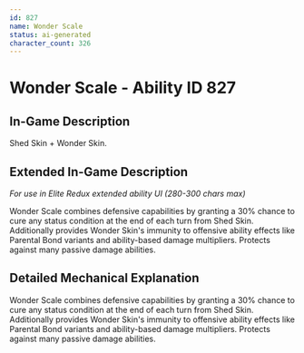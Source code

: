 ```yaml
---
id: 827
name: Wonder Scale
status: ai-generated
character_count: 326
---
```


# Wonder Scale - Ability ID 827

## In-Game Description
Shed Skin + Wonder Skin.

## Extended In-Game Description
*For use in Elite Redux extended ability UI (280-300 chars max)*

Wonder Scale combines defensive capabilities by granting a 30% chance to cure any status condition at the end of each turn from Shed Skin. Additionally provides Wonder Skin's immunity to offensive ability effects like Parental Bond variants and ability-based damage multipliers. Protects against many passive damage abilities.

## Detailed Mechanical Explanation

Wonder Scale combines defensive capabilities by granting a 30% chance to cure any status condition at the end of each turn from Shed Skin. Additionally provides Wonder Skin's immunity to offensive ability effects like Parental Bond variants and ability-based damage multipliers. Protects against many passive damage abilities.